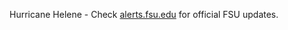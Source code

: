 [](http://alerts.fsu.edu/)Hurricane Helene - Check [alerts.fsu.edu](http://alerts.fsu.edu/) for official FSU updates.